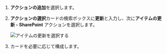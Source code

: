 1. **アクションの追加**を選択します。
2. **アクションの選択**カードの検索ボックスに**更新**と入力し、次に**アイテムの更新 - SharePoint** アクションを選択します。
   
    ![アイテムの更新を選択する](media/modern-approvals/select-update-item-no.png)
4. カードを必要に応じて構成します。
